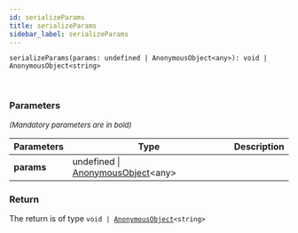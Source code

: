 ```yaml
---
id: serializeParams
title: serializeParams
sidebar_label: serializeParams
---
```


```tsx
serializeParams(params: undefined | AnonymousObject<any>): void | AnonymousObject<string>
```
<br/>



### Parameters

<font size="2"><i>(Mandatory parameters are in bold)</i></font>

| Parameters | Type | Description |
| --------- | ---- | ----------- |
| **params** | undefined \| [AnonymousObject](/framework-api/interfaces/AnonymousObject.md)<any\> |  |


### Return



The return is of type <code>void | [AnonymousObject](/framework-api/interfaces/AnonymousObject.md)<string\></code>